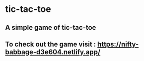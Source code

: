 # tic-tac-toe
## A simple game of tic-tac-toe
## To check out the game visit : https://nifty-babbage-d3e604.netlify.app/
